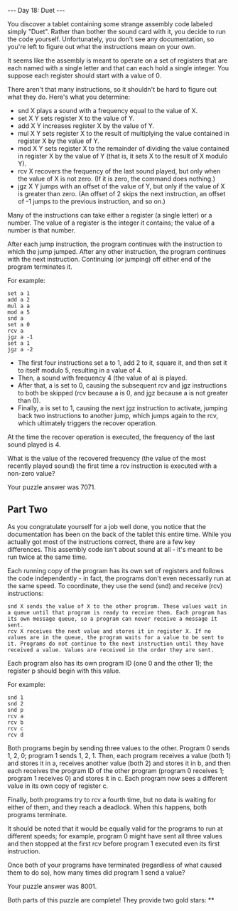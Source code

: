 --- Day 18: Duet ---

You discover a tablet containing some strange assembly code labeled simply "Duet". Rather than bother the sound card with it, you decide to run the code yourself. Unfortunately, you don't see any documentation, so you're left to figure out what the instructions mean on your own.

It seems like the assembly is meant to operate on a set of registers that are each named with a single letter and that can each hold a single integer. You suppose each register should start with a value of 0.

There aren't that many instructions, so it shouldn't be hard to figure out what they do. Here's what you determine:

   - snd X plays a sound with a frequency equal to the value of X.
   - set X Y sets register X to the value of Y.
   - add X Y increases register X by the value of Y.
   - mul X Y sets register X to the result of multiplying the value contained in register X by the value of Y.
   - mod X Y sets register X to the remainder of dividing the value contained in register X by the value of Y (that is, it sets X to the result of X modulo Y).
   - rcv X recovers the frequency of the last sound played, but only when the value of X is not zero. (If it is zero, the command does nothing.)
   - jgz X Y jumps with an offset of the value of Y, but only if the value of X is greater than zero. (An offset of 2 skips the next instruction, an offset of -1 jumps to the previous instruction, and so on.)

Many of the instructions can take either a register (a single letter) or a number. The value of a register is the integer it contains; the value of a number is that number.

After each jump instruction, the program continues with the instruction to which the jump jumped. After any other instruction, the program continues with the next instruction. Continuing (or jumping) off either end of the program terminates it.

For example:
```
set a 1
add a 2
mul a a
mod a 5
snd a
set a 0
rcv a
jgz a -1
set a 1
jgz a -2
```
   - The first four instructions set a to 1, add 2 to it, square it, and then set it to itself modulo 5, resulting in a value of 4.
   - Then, a sound with frequency 4 (the value of a) is played.
   - After that, a is set to 0, causing the subsequent rcv and jgz instructions to both be skipped (rcv because a is 0, and jgz because a is not greater than 0).
   - Finally, a is set to 1, causing the next jgz instruction to activate, jumping back two instructions to another jump, which jumps again to the rcv, which ultimately triggers the recover operation.

At the time the recover operation is executed, the frequency of the last sound played is 4.

What is the value of the recovered frequency (the value of the most recently played sound) the first time a rcv instruction is executed with a non-zero value?

Your puzzle answer was 7071.

## Part Two ##

As you congratulate yourself for a job well done, you notice that the documentation has been on the back of the tablet this entire time. While you actually got most of the instructions correct, there are a few key differences. This assembly code isn't about sound at all - it's meant to be run twice at the same time.

Each running copy of the program has its own set of registers and follows the code independently - in fact, the programs don't even necessarily run at the same speed. To coordinate, they use the send (snd) and receive (rcv) instructions:

    snd X sends the value of X to the other program. These values wait in a queue until that program is ready to receive them. Each program has its own message queue, so a program can never receive a message it sent.
    rcv X receives the next value and stores it in register X. If no values are in the queue, the program waits for a value to be sent to it. Programs do not continue to the next instruction until they have received a value. Values are received in the order they are sent.

Each program also has its own program ID (one 0 and the other 1); the register p should begin with this value.

For example:
```
snd 1
snd 2
snd p
rcv a
rcv b
rcv c
rcv d
```
Both programs begin by sending three values to the other. Program 0 sends 1, 2, 0; program 1 sends 1, 2, 1. Then, each program receives a value (both 1) and stores it in a, receives another value (both 2) and stores it in b, and then each receives the program ID of the other program (program 0 receives 1; program 1 receives 0) and stores it in c. Each program now sees a different value in its own copy of register c.

Finally, both programs try to rcv a fourth time, but no data is waiting for either of them, and they reach a deadlock. When this happens, both programs terminate.

It should be noted that it would be equally valid for the programs to run at different speeds; for example, program 0 might have sent all three values and then stopped at the first rcv before program 1 executed even its first instruction.

Once both of your programs have terminated (regardless of what caused them to do so), how many times did program 1 send a value?

Your puzzle answer was 8001.

Both parts of this puzzle are complete! They provide two gold stars: \*\*

